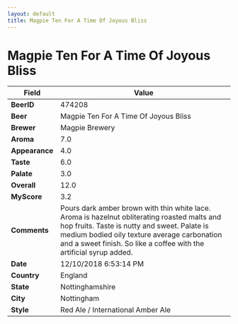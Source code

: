 ```yaml
---
layout: default
title: Magpie Ten For A Time Of Joyous Bliss
---
```


# Magpie Ten For A Time Of Joyous Bliss

| Field         | Value     |
|---------------|-----------|
| **BeerID** | 474208 |
| **Beer** | Magpie Ten For A Time Of Joyous Bliss |
| **Brewer** | Magpie Brewery |
| **Aroma** | 7.0 |
| **Appearance** | 4.0 |
| **Taste** | 6.0 |
| **Palate** | 3.0 |
| **Overall** | 12.0 |
| **MyScore** | 3.2 |
| **Comments** | Pours dark amber brown with thin white lace. Aroma is hazelnut obliterating roasted malts and hop fruits. Taste is nutty and sweet. Palate is medium bodied oily texture average carbonation and a sweet finish. So like a coffee with the artificial syrup added. |
| **Date** | 12/10/2018 6:53:14 PM |
| **Country** | England |
| **State** | Nottinghamshire |
| **City** | Nottingham |
| **Style** | Red Ale / International Amber Ale |
